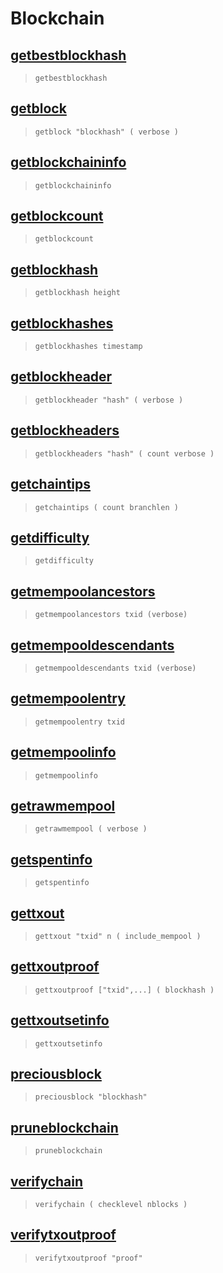 # Blockchain
## [getbestblockhash](getbestblockhash.md)
> `getbestblockhash`

## [getblock](getblock.md)
> `getblock "blockhash" ( verbose )`

## [getblockchaininfo](getblockchaininfo.md)
> `getblockchaininfo`

## [getblockcount](getblockcount.md)
> `getblockcount`

## [getblockhash](getblockhash.md)
> `getblockhash height`

## [getblockhashes](getblockhashes.md)
> `getblockhashes timestamp`

## [getblockheader](getblockheader.md)
> `getblockheader "hash" ( verbose )`

## [getblockheaders](getblockheaders.md)
> `getblockheaders "hash" ( count verbose )`

## [getchaintips](getchaintips.md)
> `getchaintips ( count branchlen )`

## [getdifficulty](getdifficulty.md)
> `getdifficulty`

## [getmempoolancestors](getmempoolancestors.md)
> `getmempoolancestors txid (verbose)`

## [getmempooldescendants](getmempooldescendants.md)
> `getmempooldescendants txid (verbose)`

## [getmempoolentry](getmempoolentry.md)
> `getmempoolentry txid`

## [getmempoolinfo](getmempoolinfo.md)
> `getmempoolinfo`

## [getrawmempool](getrawmempool.md)
> `getrawmempool ( verbose )`

## [getspentinfo](getspentinfo.md)
> `getspentinfo`

## [gettxout](gettxout.md)
> `gettxout "txid" n ( include_mempool )`

## [gettxoutproof](gettxoutproof.md)
> `gettxoutproof ["txid",...] ( blockhash )`

## [gettxoutsetinfo](gettxoutsetinfo.md)
> `gettxoutsetinfo`

## [preciousblock](preciousblock.md)
> `preciousblock "blockhash"`

## [pruneblockchain](pruneblockchain.md)
> `pruneblockchain`

## [verifychain](verifychain.md)
> `verifychain ( checklevel nblocks )`

## [verifytxoutproof](verifytxoutproof.md)
> `verifytxoutproof "proof"`

